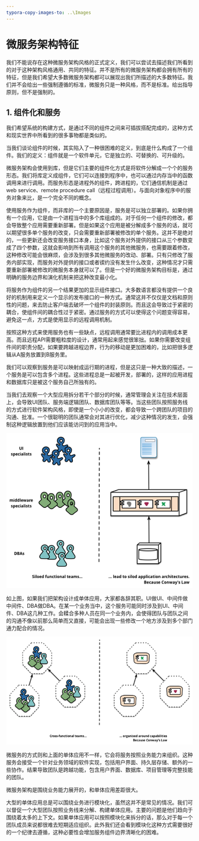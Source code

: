 ```yaml
---
typora-copy-images-to: ..\Images
---
```


# 微服务架构特征

我们不能说存在这种微服务架构风格的正式定义，我们可以尝试去描述我们所看到的对于这种架构风格通用、共同的特征。并不是所有的微服务架构都会拥有所有的特征，但是我们希望大多数微服务架构都可以展现出我们所描述的大多数特征。我们并不会给出一些强制遵循的标准，微服务只是一种风格，而不是标准。给出指导原则，但不是强制的。

## 1. 组件化和服务

我们希望系统的构建方式，是通过不同的组件之间来可插拔搭配完成的，这种方式和现实世界中所看到的很多事物都是类似的。

当我们谈论组件的时候，其实陷入了一种很困难的定义，到底是什么构成了一个组件。我们的定义：组件就是一个软件单元，它是独立的、可替换的、可升级的。

微服务架构会使用到库，但是它们主要的组件化方式是将软件分解成一个个的服务形态。我们将库定义成组件，它们可以连接到程序中，也可以通过内存当中的函数调用来进行调用。而服务形态是进程外的组件，跨进程的，它们通信机制是通过web service、remote procedure call（远程过程调用）。与面向对象程序中的服务对象来比，是一个完全不同的概念。

使用服务作为组件，而非库的一个主要原因是，服务是可以独立部署的。如果你拥有一个应用，它是由一个进程当中的多个库组成的。对于任何一个组件的修改，都会导致整个应用需要重新部署。但是如果这个应用是被分解成多个服务的话，就可以期望很多单个服务的改变，只会需要重新部署被修改的单个服务。这并不是绝对的，一些更新还会改变服务接口本身，比如这个服务对外提供的接口从三个参数变成了四个参数，这就会影响到所有调用这个服务的其他微服务，也需要跟着修改，这种修改可能会很麻烦，会涉及到很多其他微服务的改动、部署。只有只修改了服务内部实现，而服务对外提供的接口或者锲约没有发生什么改变，这种情况才只需要重新部署被修改的微服务本身就可以了。但是一个好的微服务架构目标是，通过明确的服务边界和演化机制来把这种改变最小化。

将服务作为组件的另一个结果更加的显示组件接口。大多数语言都没有提供一个良好的机制用来定义一个显示的发布接口的一种方式。通常这并不仅仅是文档和原则性的问题，来去防止客户端去破坏一个组件的封装原则。而且这会导致过于紧密的耦合，使组件间的耦合性过于紧密。通过服务的方式可以使得这个问题变得容易，避免这一点，方式是使用显示的远程调用机制。 

按照这种方式来使用服务也有一些缺点，远程调用通常要比进程内的调用成本更高。而且远程API需要粗粒度的设计，通常用起来感觉很笨拙。如果你需要改变组件间的职责分配，如果要跨越进程边界，行为的移动是更加困难的，比如把很多逻辑从A服务放置到B服务里。

我们可以观察到服务是可以映射成运行期的进程，但是这只是一种大致的描述，一个服务是可以包含多个进程。这些进程总是一起被开发，部署的，这样的应用进程和数据库只是被这个服务自己所独有的。

当我们去观察一个大型应用拆分若干个部分的时候，通常管理会关注在技术层面上，会导致UI团队、服务端逻辑团队、数据库团队等等。当这些团队按照服务线的方式进行软件架构风格，即使是一个小小的改变，都会导致一个跨团队的项目的沟通、批准。一个很聪明的团队通常会对其进行优化，减少这种情况的发生，会强制这种逻辑放置到他们应该能访问到的应用当中。

![conways-law](../Images/conways-law.png)

如上图，如果我们把架构设计成单体应用，大家都各辞其职。UI做UI、中间件做中间件、DBA做DBA。在某一个业务当中，这个服务可能同时涉及到UI、中间件、DBA这几种工作。会糅合多种人员在同一个业务内，会使得团队与团队之间的沟通不像以前那么简单而又直接，可能会出现一些修改一个地方涉及到多个部门通力配合的情况。

![PreferFunctionalStaffOrganization](../Images/PreferFunctionalStaffOrganization.png)

微服务的方式则和上面的单体应用不一样，它会将服务按照业务能力来组织。这种服务会接受一个针对业务领域的软件实现，包括用户界面、持久层存储、额外的一些协作。结果导致团队是跨越功能，包含用户界面、数据库、项目管理等完整技能的团队。

微服务架构是围绕业务能力展开的，和单体应用差距很大。

大型的单体应用总是可以围绕业务进行模块化，虽然这并不是常见的情况。我们可以督促一个大型团队按照业务线来分解、构建单体应用。主要的问题是他们趋向于围绕着太多的上下文。如果单体应用可以按照模块化来拆分的话，那么对于每一个团队成员来说都很难去短期适应组织。此外我们还会看到模块化这种方式需要很好的一个纪律去遵循，这种必要性会增加服务组件边界清晰化的困难。